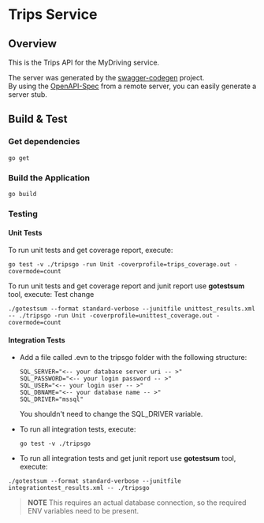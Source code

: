 # Trips Service

## Overview

This is the Trips API for the MyDriving service.

The server was generated by the [swagger-codegen](https://github.com/swagger-api/swagger-codegen) project.  
By using the [OpenAPI-Spec](https://github.com/OAI/OpenAPI-Specification) from a remote server, you can easily generate a server stub. 

## Build & Test

### Get dependencies

```shell
go get
```

### Build the Application

```shell
go build
```

### Testing

#### Unit Tests

To run unit tests and get coverage report, execute:

```shell
go test -v ./tripsgo -run Unit -coverprofile=trips_coverage.out -covermode=count
```

To run unit tests and get coverage report and junit report use **gotestsum** tool, execute:
Test change

```shell
./gotestsum --format standard-verbose --junitfile unittest_results.xml -- ./tripsgo -run Unit -coverprofile=unittest_coverage.out -covermode=count
```

#### Integration Tests

- Add a file called .evn to the tripsgo folder with the following structure:

  ```shell
  SQL_SERVER="<-- your database server uri -- >"
  SQL_PASSWORD="<-- your login password -- >"
  SQL_USER="<-- your login user -- >"
  SQL_DBNAME="<-- your database name -- >"
  SQL_DRIVER="mssql"
  ```

  You shouldn't need to change the SQL_DRIVER variable.

- To run all integration tests, execute:

  ```shell
  go test -v ./tripsgo
  ```

- To run all integration tests and get junit report use **gotestsum** tool, execute:

```shell
./gotestsum --format standard-verbose --junitfile integrationtest_results.xml -- ./tripsgo
```

> **NOTE** This requires an actual database connection, so the required ENV variables need to be present. 

